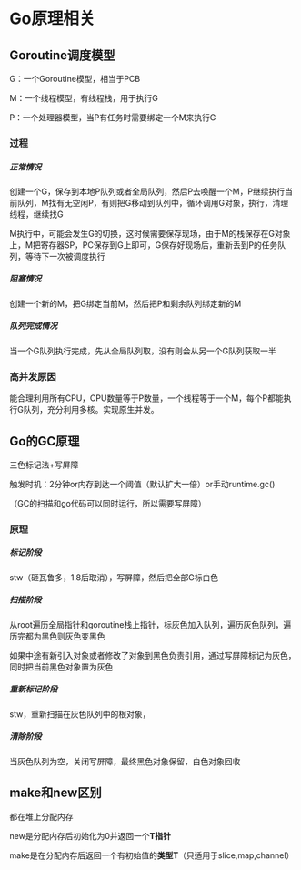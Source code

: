 # Go原理相关

## Goroutine调度模型

G：一个Goroutine模型，相当于PCB

M：一个线程模型，有线程栈，用于执行G

P：一个处理器模型，当P有任务时需要绑定一个M来执行G

### 过程

##### 正常情况

创建一个G，保存到本地P队列或者全局队列，然后P去唤醒一个M，P继续执行当前队列，M找有无空闲P，有则把G移动到队列中，循环调用G对象，执行，清理线程，继续找G

M执行中，可能会发生G的切换，这时候需要保存现场，由于M的栈保存在G对象上，M把寄存器SP，PC保存到G上即可，G保存好现场后，重新丢到P的任务队列，等待下一次被调度执行

##### 阻塞情况

创建一个新的M，把G绑定当前M，然后把P和剩余队列绑定新的M

##### 队列完成情况

当一个G队列执行完成，先从全局队列取，没有则会从另一个G队列获取一半

### 高并发原因

能合理利用所有CPU，CPU数量等于P数量，一个线程等于一个M，每个P都能执行G队列，充分利用多核。实现原生并发。

## Go的GC原理

三色标记法+写屏障

触发时机：2分钟or内存到达一个阈值（默认扩大一倍）or手动runtime.gc()

（GC的扫描和go代码可以同时运行，所以需要写屏障）

### 原理

##### 标记阶段

stw（砸瓦鲁多，1.8后取消），写屏障，然后把全部G标白色

##### 扫描阶段

从root遍历全局指针和goroutine栈上指针，标灰色加入队列，遍历灰色队列，遍历完都为黑色则灰色变黑色

如果中途有新引入对象或者修改了对象到黑色负责引用，通过写屏障标记为灰色，同时把当前黑色对象置为灰色

##### 重新标记阶段

stw，重新扫描在灰色队列中的根对象，

##### 清除阶段

当灰色队列为空，关闭写屏障，最终黑色对象保留，白色对象回收

## make和new区别

都在堆上分配内存

new是分配内存后初始化为0并返回一个**T指针**

make是在分配内存后返回一个有初始值的**类型T**（只适用于slice,map,channel）



